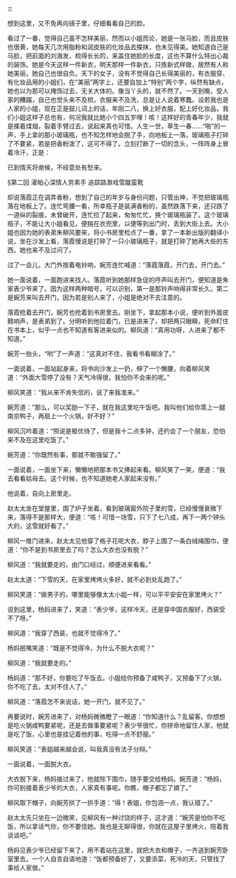     三 

   想到这里，又不免再向镜子里，仔细看看自己的脸。

   看过了一番，觉得自己虽不怎样美丽，然而以小姐而论，她是一张马脸，而且皮肤也很黄，她每天几次用脂粉和润皮肤的化妆品去搽抹，也未见得美。她知道自己是马脸，把前面的刘海发，梳得长长的，来盖住她脸的长度，这也不算什么特出心裁的装饰。她是今天这样一件新衣，明天那样一件新衣，只拣新式样做，居然有人称她美丽，她自己也很自负。天下的女子，没有不觉得自己长得美丽的，有衣服穿、有化妆品用的小姐们，在“美丽”两字上，还要自加上“特别”两个字，纵然有缺点，她也以为那可以掩饰过去，无关大体的。像当丫头的，就不然了。一天到晚，受人家的糟蹋，自己也觉头来不及梳，衣服来不及洗，总是让人说着寒蠢。设若我也是人家的小姐，现在正是鼓儿词上的话，年刚二八，换上好衣服，配上好化妆品，我们小姐这样子总也有，何况我就比她小个四五岁哩！咳！这样好的青春年少，我就是搽着煤烟，裂着手臂过去，说起来真也可惜。人生一世，草生一春……“啪”的一声，手上拿的那小玻璃瓶，也不知怎样地会脱了手，向地板上一落。玻璃瓶子打碎了不要紧，若是把香粉泼了，这可不得了。立刻打断了一切的念头，一阵阵身上冒着冷汗，正是：

   已到情天将凿候，不经意处有愁来。

   §第二回 濯帕心深情人劳素手 追踪路渺戏雪蹴蛮靴

   却说落霞正在调弄香粉，想到了自己的年岁与身份问题，只管出神，不觉把玻璃瓶落在地板上了。连忙弯腰一看，所幸瓶子是装满香粉的，虽然跌落下来，还只跌了一道纵的裂痕，未曾破开，连忙捡了起来，匆匆忙忙，换个玻璃瓶装了。这个玻璃瓶子，不能让大小姐看见，便揣在衣兜里，以便等到出门时，丢到大街上去。大小姐也因为她的表弟朱柳风要来，将小书房里检点了一番，拿了一本新出版的翻译小说，坐在沙发上看，落霞慢说是打碎了一只小玻璃瓶子，就是打碎了她再大些的东西，她也来不及过问了。

   过了一会儿，大门外按着电铃响，婉芳连忙喊道：“落霞落霞，开门去，开门去。”

   她一面说着，一面跑进来找人。落霞听到她那样急促的呼声叫去开门，便知道是朱家表少爷来了。因为这样两种暗号，可以识别，第一是那铃声响得非常长久。第二是婉芳来叫去开门，因为若是别人来了，小姐是绝对不去注意的。

   落霞抢着去开门，婉芳也抢着到书房里去。刚坐下，拿起那本小说，便听到外面皮鞋响声，是表弟到了。分明听到他拉着门，已是进来了，却把两只眼睛，死命盯住在书本上，似乎一点也不知道有客进来似的。柳风道：“真用功呀，人进来了都不知道。”

   婉芳一抬头，“哟”了一声道：“这真对不住，我看书看糊涂了。”

   一面说着，一面站起身来，将书向沙发上一扔，伸了一个懒腰，向着柳风笑道：“外面大雪停了没有？天气冷得很，我怕你不会来的呢。”

   柳风笑道：“我从来不肯失信的，说了来我准来。”

   婉芳道：“那么，可以奖励一下子，就在我这里吃午饭吧。我叫他们给你蒸上一腿南京鸭子，再扇上一个火锅，好不好？”

   柳风沉吟着道：“照说是极优待了，但是我十二点多钟，还约会了一个朋友，恐怕来不及在这里吃饭了。”

   婉芳道：“你既然有事，那就不敢强留了。”

   一面说着，一面坐下来，懒懒地把那本书又捧起来看。柳风笑了一笑，便道：“我去看看姑母去。这个时候，也不知道她老人家起来没有。”

   他说着，自向上房里走。

   赵太太坐在堂屋里，围了炉子坐着，看到玻璃窗外院子里的雪，已经慢慢衰微下来，落得不是那样大，便道：“咳！可惜一场雪，只下了七八成，再下一两个钟头大的，这雪就好看了。”

   柳风一推门进来，赵太太见他穿了格子花呢大衣，脖子上围了一条白绒绳围巾，便道：“你不是到书房里去了吗？怎么大衣也没有脱？”

   柳风道：“我就要走的，由门口经过，顺便进来看看。”

   赵太太道：“下雪的天，在家里烤烤火多好，就不必到处乱跑了。”

   柳风笑道：“做男子的，哪里能够像太太小姐一样，可以平平安安在家里烤火？”

   说到这里，杨妈进来了，笑道：“表少爷，这样冷天，还是穿中国衣服好，西装受不了呀。”

   柳风道：“我穿了西装，也就不觉得冷了。”

   杨妈抿嘴笑道：“既是不觉得冷，为什么不脱大衣呢？”

   柳风道：“我就要走的。”

   杨妈道：“那不好，你要吃了午饭去。小姐给你预备了咸鸭子，又预备下了火锅，你不吃了去，太对不住人了。”

   柳风道：“落霞怎不来说话，她一开门，就不见了。”

   再要说时，婉芳进来了，对杨妈微微瞪了一眼道：“你知道什么？乱留客。你想想是吃火锅咸鸭要紧呢，还是去做事要紧呢？表少爷很忙，你拼命地留住人家，他就是吃了饭，心里也是挂记着他的事，吃得一点不舒服。”

   柳风笑道：“表姐越来越会说，叫我真没有法子分辩。”

   一面说着，一面脱大衣。

   大衣脱下来，杨妈接过来了，他就除下围巾，随手要交给杨妈。婉芳道：“杨妈，你可别接着表少爷的大衣，人家真有事呢。你瞧，帽子都忘了摘了。”

   柳风取下帽子，向婉芳拱了一拱手道：“得！表姐，你包涵一点，我认错了。”

   赵太太先只坐在一边微笑，见柳风有一种讨饶的样子，这才道：“婉芳是怕你不吃饭，所以拿话气你，你不要信她。我也是无聊得很，你就在这屋子里烤火，陪着我谈谈吧。”

   杨妈见表少爷已经留下来了，用不着站在这里，就把大衣和帽子，一齐送到婉芳卧室里去。一个人自言自语地道：“饭都预备好了，又要添菜，死冷的天，只管找了事给人家做。”

